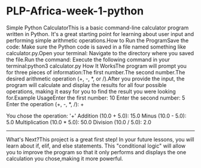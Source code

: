 # PLP-Africa-week-1-python
Simple Python CalculatorThis is a basic command-line calculator program written in Python. It's a great starting point for learning about user input and performing simple arithmetic operations.How to Run the ProgramSave the code: Make sure the Python code is saved in a file named something like calculator.py.Open your terminal: Navigate to the directory where you saved the file.Run the command: Execute the following command in your terminal:python3 calculator.py
How It WorksThe program will prompt you for three pieces of information:The first number.The second number.The desired arithmetic operation (+, -, *, or /).After you provide the input, the program will calculate and display the results for all four possible operations, making it easy for you to find the result you were looking for.Example UsageEnter the first number: 10
Enter the second number: 5
Enter the operation (+, -, *, /): +

You chose the operation: '+'
Addition (10.0 + 5.0): 15.0
Minus (10.0 - 5.0): 5.0
Multiplication (10.0 * 5.0): 50.0
Division (10.0 / 5.0): 2.0

----------
What's Next?This project is a great first step! In your future lessons, you will learn about if, elif, and else statements. This "conditional logic" will allow you to improve the program so that it only performs and displays the one calculation you chose,making it more powerful.
